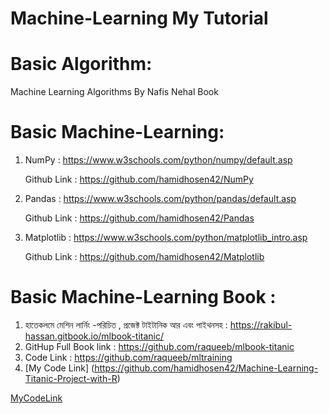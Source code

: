# Machine-Learning My Tutorial

# Basic Algorithm:

   Machine Learning Algorithms By Nafis Nehal Book

# Basic Machine-Learning:

   1. NumPy : https://www.w3schools.com/python/numpy/default.asp
   
         Github Link : https://github.com/hamidhosen42/NumPy

   2. Pandas : https://www.w3schools.com/python/pandas/default.asp
   
         Github Link : https://github.com/hamidhosen42/Pandas 
  
   3. Matplotlib : https://www.w3schools.com/python/matplotlib_intro.asp
    
         Github Link : https://github.com/hamidhosen42/Matplotlib

# Basic Machine-Learning Book :

   1. হাতেকলমে মেশিন লার্নিং -পরিচিত , প্রজেক্ট টাইটানিক আর এবং পাইথনসহ : https://rakibul-hassan.gitbook.io/mlbook-titanic/
   2. GitHup Full Book link : https://github.com/raqueeb/mlbook-titanic
   3. Code Link : https://github.com/raqueeb/mltraining
   4. [My Code Link] (https://github.com/hamidhosen42/Machine-Learning-Titanic-Project-with-R)
   
   
[MyCodeLink](https://github.com/hamidhosen42/Machine-Learning-Titanic-Project-with-R)
